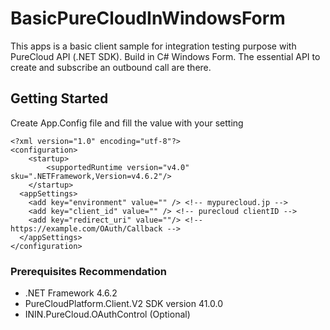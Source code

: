 # BasicPureCloudInWindowsForm

This apps is a basic client sample for integration testing purpose with PureCloud API (.NET SDK).
Build in C# Windows Form. The essential API to create and subscribe an outbound call are there.

## Getting Started
Create App.Config file and fill the value with your setting

```
<?xml version="1.0" encoding="utf-8"?>
<configuration>
    <startup> 
        <supportedRuntime version="v4.0" sku=".NETFramework,Version=v4.6.2"/>
    </startup>
  <appSettings>
    <add key="environment" value="" /> <!-- mypurecloud.jp -->
    <add key="client_id" value="" /> <!-- purecloud clientID -->
    <add key="redirect_uri" value=""/> <!-- https://example.com/OAuth/Callback -->
  </appSettings>
</configuration>
```

### Prerequisites Recommendation

* .NET Framework 4.6.2
* PureCloudPlatform.Client.V2 SDK version 41.0.0
* ININ.PureCloud.OAuthControl (Optional)

